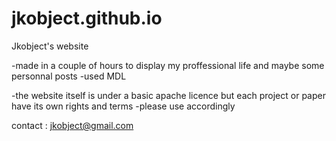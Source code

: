 # jkobject.github.io
Jkobject's website

-made in a couple of hours to display my proffessional life and maybe some personnal posts
-used MDL 

-the website itself is under a basic apache licence but each project or paper have its own rights and terms
-please use accordingly

contact :  jkobject@gmail.com 
